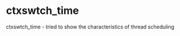 ctxswtch_time
=============

ctxswtch_time - tried to show the characteristics of thread scheduling
